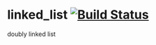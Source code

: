linked_list [![Build Status](https://travis-ci.org/nathanfaucett/rs-linked_list.svg?branch=master)](https://travis-ci.org/nathanfaucett/rs-linked_list)
=====

doubly linked list
